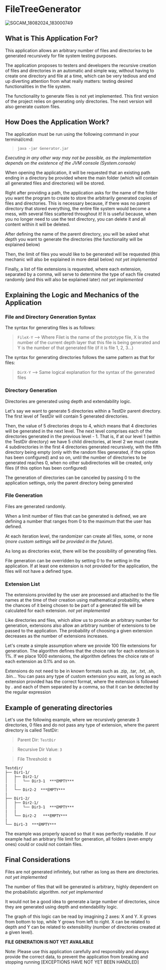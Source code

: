 # FileTreeGenerator

![SGCAM_18082024_183000749](https://github.com/user-attachments/assets/9202f090-666d-4781-a2e4-4b476c200a60)


## What is This Application For?
This application allows an arbitrary number of files and directories to be generated recursively for file system testing purposes.

The application proposes to testers and developers the recursive creation of files and directories in an automatic and simple way, without having to create one directory and file at a time, which can be very tedious and end up diverting attention from what really matters: testing desired functionalities in the file system.

The functionality to generate files is not yet implemented. This first version of the project relies on generating only directories. The next version will also generate custom files.

## How Does the Application Work?
The application must be run using the following command in your terminal/cmd:

>`java -jar Generator.jar`

*Executing in any other way may not be possible, as the implementation depends on the existence of the JVM console (System.console)*

When opening the application, it will be requested that an existing path ending in a directory be provided where the main folder (which will contain all generated files and directories) will be stored.

Right after providing a path, the application asks for the name of the folder you want the program to create to store the arbitrarily generated copies of files and directories. This is necessary because, if there was no parent directory that stored everything, the entire file system would become a mess, with several files scattered throughout it! It is useful because, when you no longer need to use the test directory, you can delete it and all content within it will be deleted.

After defining the name of the parent directory, you will be asked what depth you want to generate the directories (the functionality will be explained below)

Then, the limit of files you would like to be generated will be requested (this mechanic will also be explained in more detail below) _not yet implemented_

Finally, a list of file extensions is requested, where each extension, separated by a comma, will serve to determine the type of each file created randomly (and this will also be explained later) _not yet implemented_

## Explaining the Logic and Mechanics of the Application
### File and Directory Generation Syntax
The syntax for generating files is as follows:
>`FileX-Y` -->  Where Filet is the name of the prototype file, X is the number of the current depth layer that this file is being generated and Y is the number of that generated file (if it is file 1, 2, 3...)

The syntax for generating directories follows the same pattern as that for files: 
>`DirX-Y` -->   Same logical explanation for the syntax of the generated files

### Directory Generation
Directories are generated using depth and extendability logic.

Let's say we want to generate 5 directories within a TestDir parent directory. 
The first level of TestDir will contain 5 generated directories.

Then, the value of 5 directories drops to 4, which means that 4 directories will be generated in the next level. The next level comprises each of the directories generated in the previous level - 1.
That is, if at our level 1 (within the TestDir directory) we have 5 child directories, at level 2 we must create 4 subdirectories in the first 4 directories generated recursively, with the fifth directory being empty (only with the random files generated, if the option has been configured) and so on, until the number of directories to be generated reaches 0, when no other subdirectories will be created, only files (if this option has been configured)

The generation of directories can be canceled by passing 0 to the application settings, only the parent directory being generated

### File Generation
Files are generated randomly.

When a limit number of files that can be generated is defined, we are defining a number that ranges from 0 to the maximum that the user has defined.

At each iteration level, the randomizer can create all files, some, or none (_more custom settings will be provided in the future_).

As long as directories exist, there will be the possibility of generating files.

File generation can be overridden by setting 0 to the setting in the application.
If at least one extension is not provided for the application, the files will not have a defined type.

### Extension List
The extensions provided by the user are processed and attached to the file names at the time of their creation using mathematical probability, where the chances of it being chosen to be part of a generated file will be calculated for each extension. _not yet implemented_

Like directories and files, which allow us to provide an arbitrary number for generation, extensions also allow an arbitrary number of extensions to be passed to the application. The probability of choosing a given extension decreases as the number of extensions increases.

Let's create a simple assumption where we provide 100 file extensions for generation. The algorithm defines that the choice rate for each extension is 1%. If we place 1000 extensions, the algorithm defines the choice rate of each extension as 0.1% and so on.

Extensions do not need to be in known formats such as .zip, .tar, .txt, .sh, .bin... You can pass any type of custom extension you want, as long as each extension provided has the correct format, where the extension is followed by . and each of them separated by a comma, so that it can be detected by the regular expression

## Example of generating directories
Let's use the following example, where we recursively generate 3 directories, 0 files and do not pass any type of extension, where the parent directory is called TestDir:

> Parent Dir: `TestDir`
 
> Recursive Dir Value: `3`
 
> File Threshold: `0`
 

```plaintext
Testdir/
├── Dir1-1/
│   ├── Dir2-1/
│   │   └── Dir3-1  ***EMPTY***
|   |
│   └── Dir2-2  ***EMPTY***
|
├── Dir1-2/
│   ├── Dir2-1/
│   │   └── Dir3-1  ***EMPTY***
|   |
│   └── Dir2-2   ***EMPTY***
|
└── Dir1-3  ***EMPTY***
```
The example was properly spaced so that it was perfectly readable.
If our example had an arbitrary file limit for generation, all folders (even empty ones) could or could not contain files.

## Final Considerations
Files are not generated infinitely, but rather as long as there are directories. _not yet implemented_

The number of files that will be generated is arbitrary, highly dependent on the probabilistic algorithm. _not yet implemented_

It would not be a good idea to generate a large number of directories, since they are generated using depth and extendability logic.

The graph of this logic can be read by imagining 2 axes: X and Y.
X grows from bottom to top, while Y grows from left to right.
X can be related to depth and Y can be related to extensibility (number of directories created at a given level).

**FILE GENERATION IS NOT YET AVAILABLE**

Note: Please use this application carefully and responsibly and always provide the correct data, to prevent the application from breaking and stopping running [EXCEPTIONS HAVE NOT YET BEEN HANDLED]
